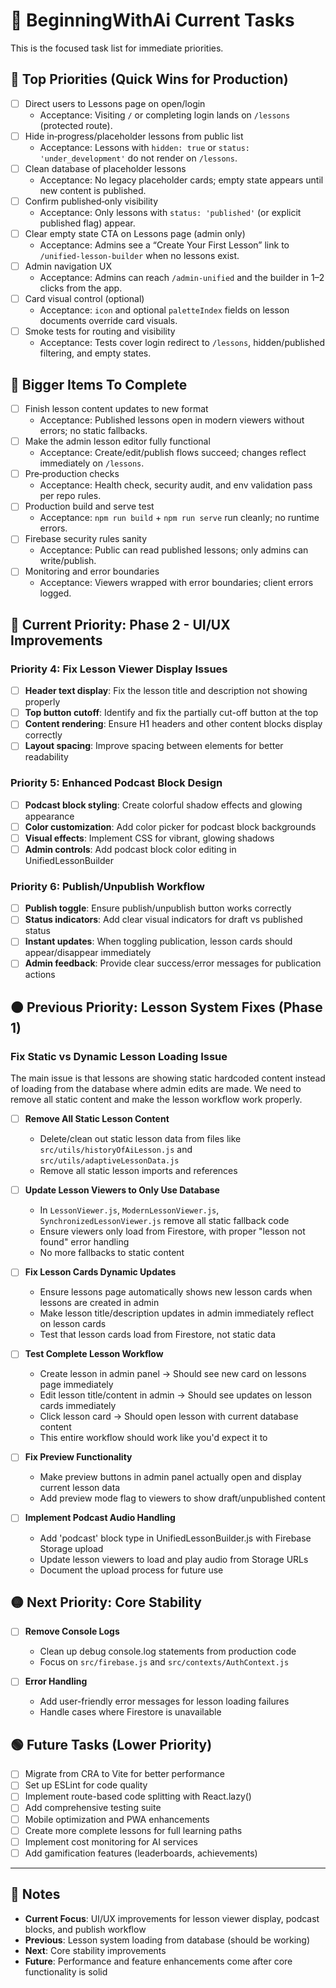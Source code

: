 # 🚀 BeginningWithAi Current Tasks

This is the focused task list for immediate priorities.

## 🧭 Top Priorities (Quick Wins for Production)
- [ ] Direct users to Lessons page on open/login
  - Acceptance: Visiting `/` or completing login lands on `/lessons` (protected route).
- [ ] Hide in‑progress/placeholder lessons from public list
  - Acceptance: Lessons with `hidden: true` or `status: 'under_development'` do not render on `/lessons`.
- [ ] Clean database of placeholder lessons
  - Acceptance: No legacy placeholder cards; empty state appears until new content is published.
- [ ] Confirm published‑only visibility
  - Acceptance: Only lessons with `status: 'published'` (or explicit published flag) appear.
- [ ] Clear empty state CTA on Lessons page (admin only)
  - Acceptance: Admins see a “Create Your First Lesson” link to `/unified-lesson-builder` when no lessons exist.
- [ ] Admin navigation UX
  - Acceptance: Admins can reach `/admin-unified` and the builder in 1–2 clicks from the app.
- [ ] Card visual control (optional)
  - Acceptance: `icon` and optional `paletteIndex` fields on lesson documents override card visuals.
- [ ] Smoke tests for routing and visibility
  - Acceptance: Tests cover login redirect to `/lessons`, hidden/published filtering, and empty states.

## 🔶 Bigger Items To Complete
- [ ] Finish lesson content updates to new format
  - Acceptance: Published lessons open in modern viewers without errors; no static fallbacks.
- [ ] Make the admin lesson editor fully functional
  - Acceptance: Create/edit/publish flows succeed; changes reflect immediately on `/lessons`.
- [ ] Pre‑production checks
  - Acceptance: Health check, security audit, and env validation pass per repo rules.
- [ ] Production build and serve test
  - Acceptance: `npm run build` + `npm run serve` run cleanly; no runtime errors.
- [ ] Firebase security rules sanity
  - Acceptance: Public can read published lessons; only admins can write/publish.
- [ ] Monitoring and error boundaries
  - Acceptance: Viewers wrapped with error boundaries; client errors logged.

## 🔴 Current Priority: Phase 2 - UI/UX Improvements

### Priority 4: Fix Lesson Viewer Display Issues
- [ ] **Header text display**: Fix the lesson title and description not showing properly
- [ ] **Top button cutoff**: Identify and fix the partially cut-off button at the top
- [ ] **Content rendering**: Ensure H1 headers and other content blocks display correctly
- [ ] **Layout spacing**: Improve spacing between elements for better readability

### Priority 5: Enhanced Podcast Block Design
- [ ] **Podcast block styling**: Create colorful shadow effects and glowing appearance
- [ ] **Color customization**: Add color picker for podcast block backgrounds
- [ ] **Visual effects**: Implement CSS for vibrant, glowing shadows
- [ ] **Admin controls**: Add podcast block color editing in UnifiedLessonBuilder

### Priority 6: Publish/Unpublish Workflow
- [ ] **Publish toggle**: Ensure publish/unpublish button works correctly
- [ ] **Status indicators**: Add clear visual indicators for draft vs published status
- [ ] **Instant updates**: When toggling publication, lesson cards should appear/disappear immediately
- [ ] **Admin feedback**: Provide clear success/error messages for publication actions

## 🟠 Previous Priority: Lesson System Fixes (Phase 1)

### Fix Static vs Dynamic Lesson Loading Issue
The main issue is that lessons are showing static hardcoded content instead of loading from the database where admin edits are made. We need to remove all static content and make the lesson workflow work properly.

- [ ] **Remove All Static Lesson Content**
  - Delete/clean out static lesson data from files like `src/utils/historyOfAiLesson.js` and `src/utils/adaptiveLessonData.js`
  - Remove all static lesson imports and references

- [ ] **Update Lesson Viewers to Only Use Database**
  - In `LessonViewer.js`, `ModernLessonViewer.js`, `SynchronizedLessonViewer.js` remove all static fallback code
  - Ensure viewers only load from Firestore, with proper "lesson not found" error handling
  - No more fallbacks to static content

- [ ] **Fix Lesson Cards Dynamic Updates**
  - Ensure lessons page automatically shows new lesson cards when lessons are created in admin
  - Make lesson title/description updates in admin immediately reflect on lesson cards
  - Test that lesson cards load from Firestore, not static data

- [ ] **Test Complete Lesson Workflow**
  - Create lesson in admin panel → Should see new card on lessons page immediately
  - Edit lesson title/content in admin → Should see updates on lesson cards immediately  
  - Click lesson card → Should open lesson with current database content
  - This entire workflow should work like you'd expect it to

- [ ] **Fix Preview Functionality**
  - Make preview buttons in admin panel actually open and display current lesson data
  - Add preview mode flag to viewers to show draft/unpublished content

- [ ] **Implement Podcast Audio Handling**
  - Add 'podcast' block type in UnifiedLessonBuilder.js with Firebase Storage upload
  - Update lesson viewers to load and play audio from Storage URLs
  - Document the upload process for future use

## 🟡 Next Priority: Core Stability

- [ ] **Remove Console Logs**
  - Clean up debug console.log statements from production code
  - Focus on `src/firebase.js` and `src/contexts/AuthContext.js`

- [ ] **Error Handling**
  - Add user-friendly error messages for lesson loading failures
  - Handle cases where Firestore is unavailable

## 🟢 Future Tasks (Lower Priority)

- [ ] Migrate from CRA to Vite for better performance
- [ ] Set up ESLint for code quality
- [ ] Implement route-based code splitting with React.lazy()
- [ ] Add comprehensive testing suite
- [ ] Mobile optimization and PWA enhancements
- [ ] Create more complete lessons for full learning paths
- [ ] Implement cost monitoring for AI services
- [ ] Add gamification features (leaderboards, achievements)

---

## 📝 Notes

- **Current Focus**: UI/UX improvements for lesson viewer display, podcast blocks, and publish workflow
- **Previous**: Lesson system loading from database (should be working)
- **Next**: Core stability improvements
- **Future**: Performance and feature enhancements come after core functionality is solid